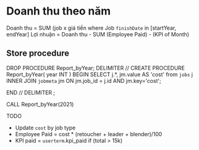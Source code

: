 # Doanh thu theo năm
Doanh thu = SUM (job  x  giá tiền where Job `finishDate` in [startYear, endYear]
Lợi nhuận = Doanh thu - SUM (Employee Paid) - (KPI of Month)


## Store procedure
DROP PROCEDURE  Report_byYear;
DELIMITER //
CREATE PROCEDURE Report_byYear(
    year INT
)
BEGIN
    SELECT j.*, jm.value AS 'cost' from `jobs` j
    INNER JOIN `jobmeta` jm ON jm.job_id = j.id 
    AND jm.key='cost';

END //
DELIMITER ;

CALL Report_byYear(2021)


TODO
- Update `cost` by job type
- Employee Paid = cost * (retoucher + leader + blender)/100
- KPI paid = `userterm`.kpi_paid if (total > 15k)